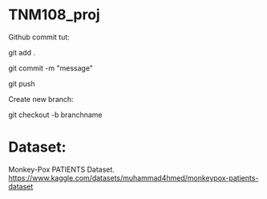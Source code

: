 # TNM108_proj

Github commit tut: 

git add .

git commit -m "message"

git push

Create new branch:

git checkout -b branchname

# Dataset:
Monkey-Pox PATIENTS Dataset. https://www.kaggle.com/datasets/muhammad4hmed/monkeypox-patients-dataset
